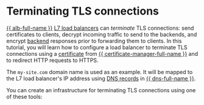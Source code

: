 # Terminating TLS connections


[{{ alb-full-name }}](../../application-load-balancer/) [L7 load balancers](../../application-load-balancer/concepts/application-load-balancer.md) can _terminate_ TLS connections: send certificates to clients, decrypt incoming traffic to send to the backends, and encrypt [backend](../../application-load-balancer/concepts/backend-group.md) responses prior to forwarding them to clients. In this tutorial, you will learn how to configure a load balancer to terminate TLS connections using a [certificate](../../certificate-manager/concepts/index.md) from [{{ certificate-manager-full-name }}](../../certificate-manager/) and to redirect HTTP requests to HTTPS.

The `my-site.com` domain name is used as an example. It will be mapped to the L7 load balancer's IP address using [DNS records](../../dns/concepts/resource-record.md) in [{{ dns-full-name }}](../../dns/).

You can create an infrastructure for terminating TLS connections using one of these tools: